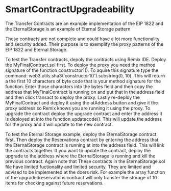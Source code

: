 # SmartContractUpgradeability
The Transfer Contracts are an example implementation of the EIP 1822 and the EternalStorage is an example of Eternal Storage pattern

These contracts are not complete and could have a lot more functionality and security added. Their purpose is to exemplify the proxy patterns of the EIP 1822 and Eternal Storage.

To test the Transfer contracts, depoly the contracts using Remix IDE. Deploy the MyFinalContract.sol first. To deploy the proxy you need the method signature of the function constructor1(). To aquire this signature type the command: web3.utils.sha3('constructor1()').substring(0, 10). This will return a the first 10 characters of byte code that is your method signature for the function. Enter those characters into the bytes field and then copy the address that MyFinalContract is running on and put that in the address field and then click transact to deploy the proxy. Lastly re-deploy the MyFinalContract and deploy it using the atAddress button and give it the proxy address so Remix knows you are running it using the proxy. To upgrade the contract deploy the upgrade contract and enter the address it is deployed at into the function updatecode(). This will update the address for the proxy and it will update to the new contract.


To test the Eternal Storage example, deploy the EternalStorage contract first. Then deploy the Reservations contract by entering the address that the EternalStorage contract is running at into the address field. This will link the contracts together. If you want to update the contract, deploy the upgrade to the address where the EternalStorage is running and kill the previous contract. Again note that These contracts in the EternalStorage.sol file have limited fuctionality and limited security. They are limited and advised to be implemented at the doers risk. For example the array function of the upgradedreservations contract will only transfer the storage of 10 items for checking against future reservations. 
